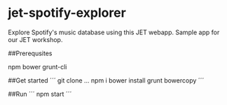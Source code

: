 # jet-spotify-explorer
Explore Spotify's music database using this JET webapp. Sample app for our JET workshop.

##Prerequsites

npm
bower
grunt-cli

##Get started
´´´
git clone ...
npm i
bower install
grunt bowercopy
´´´

##Run
´´´
npm start
´´´
